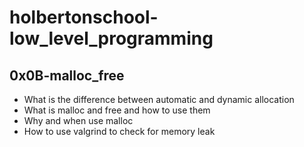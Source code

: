 # holbertonschool-low_level_programming

## 0x0B-malloc_free

- What is the difference between automatic and dynamic allocation
- What is malloc and free and how to use them
- Why and when use malloc
- How to use valgrind to check for memory leak

